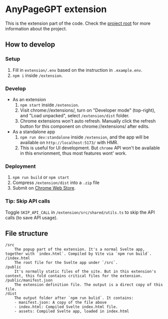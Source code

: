 # AnyPageGPT extension

This is the extension part of the code. Check the [project root](../../) for more information about the project.

## How to develop

### Setup

1. Fill in `extension/.env` based on the instruction in `.example.env`.
1. `npm i` inside `/extension`.

### Develop

- As an extension
    1. `npm start` inside `/extension`.
    1. Visit chrome://extensions/, turn on "Developer mode" (top-right), and "Load unpacked", select `/extension/dist` folder.
    1. Chrome extensions won't auto refresh. Manually click the refresh button for this component on chrome://extensions/ after edits.
- As a standalone app
    1. `npm run dev:standalone` inside `/extension`, and the app will be available on `http://localhost:5173/` with HMR.
    1. This is useful for UI development. But `chrome` API won't be available in this envrionment, thus most features wont' work.

### Deployment

1. `npm run build` or `npm start`
1. Compress `/extension/dist` into a `.zip` file
1. Submit on [Chrome Web Store](https://chrome.google.com/webstore/devconsole/).

### Tip: Skip API calls

Toggle `SKIP_API_CALL` in `/extension/src/shared/utils.ts` to skip the API calls (to save API usage).

## File structure

```
/src
    The popup part of the extension. It's a normal Svelte app, together with `index.html`. Compiled by Vite via `npm run build`.
/index.html
    The root file for the Svelte app under `/src`.
/public
    It's normally static files of the site. But in this extension's context, this fold contains critical files for the extension.
/public/manifest.json
    The extension definition file. The output is a direct copy of this file.
/dist
    The output folder after `npm run bulid`. It contains:
    - manifest.json: A copy of the file above
    - index.html: Compiled Svelte index.html file.
    - assets: Compiled Svelte app, loaded in index.html
```
